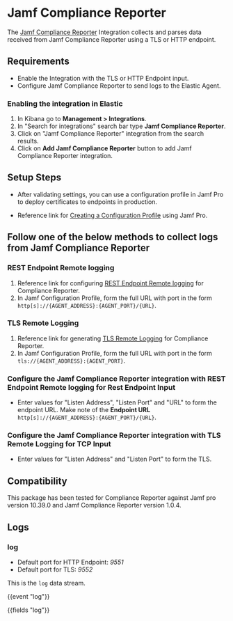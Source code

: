 # Jamf Compliance Reporter

The [Jamf Compliance Reporter](https://docs.jamf.com/compliance-reporter/documentation/Compliance_Reporter_Overview.html) Integration collects and parses data received from Jamf Compliance Reporter using a TLS or HTTP endpoint.

## Requirements
- Enable the Integration with the TLS or HTTP Endpoint input.
- Configure Jamf Compliance Reporter to send logs to the Elastic Agent.

### Enabling the integration in Elastic

1. In Kibana go to **Management > Integrations**.
2. In "Search for integrations" search bar type **Jamf Compliance Reporter**.
3. Click on "Jamf Compliance Reporter" integration from the search results.
4. Click on **Add Jamf Compliance Reporter** button to add Jamf Compliance Reporter integration.

## Setup Steps

- After validating settings, you can use a configuration profile in Jamf Pro to deploy certificates to endpoints in production.

- Reference link for [Creating a Configuration Profile](https://docs.jamf.com/compliance-reporter/documentation/Configuring_Compliance_Reporter_Properties_Using_Jamf_Pro.html) using Jamf Pro.

## Follow one of the below methods to collect logs from Jamf Compliance Reporter

### REST Endpoint Remote logging
1. Reference link for configuring [REST Endpoint Remote logging](https://docs.jamf.com/compliance-reporter/documentation/REST_Endpoint_Remote_Logging.html) for Compliance Reporter.
2. In Jamf Configuration Profile, form the full URL with port in the form `http[s]://{AGENT_ADDRESS}:{AGENT_PORT}/{URL}`.

### TLS Remote Logging
1. Reference link for generating [TLS Remote Logging](https://docs.jamf.com/compliance-reporter/documentation/TLS_Remote_Logging.html) for Compliance Reporter.
2. In Jamf Configuration Profile, form the full URL with port in the form `tls://{AGENT_ADDRESS}:{AGENT_PORT}`.

### Configure the Jamf Compliance Reporter integration with REST Endpoint Remote logging for Rest Endpoint Input

- Enter values for "Listen Address", "Listen Port" and "URL" to form the endpoint URL. Make note of the **Endpoint URL** `http[s]://{AGENT_ADDRESS}:{AGENT_PORT}/{URL}`.

### Configure the Jamf Compliance Reporter integration with TLS Remote Logging for TCP Input

- Enter values for "Listen Address" and "Listen Port" to form the TLS.

## Compatibility
This package has been tested for Compliance Reporter against Jamf pro version 10.39.0 and Jamf Compliance Reporter version 1.0.4.

## Logs

### log

- Default port for HTTP Endpoint: _9551_
- Default port for TLS: _9552_

This is the `log` data stream.

{{event "log"}}

{{fields "log"}}
